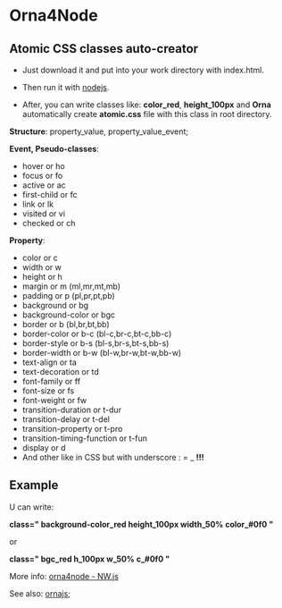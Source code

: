 # Orna4Node

Atomic CSS classes auto-creator
-------------------------------

 - Just download it and put into your work directory with index.html.

 - Then run it with [nodejs](https://nodejs.org).

 - After, you can write classes like: **color_red**, **height_100px** and **Orna** automatically create **atomic.css** file with this class in root directory.


**Structure**: property_value, property_value_event;

**Event, Pseudo-classes**: 
   
   *  hover or ho
   *  focus or fo
   *  active or ac
   *  first-child or fc
   *  link or lk
   *  visited or vi
   *  checked or ch

**Property**: 

  -  color or c 
  -  width or w
  -  height or h
  -  margin or m (ml,mr,mt,mb)
  -  padding or p (pl,pr,pt,pb)
  -  background or bg
  -  background-color or bgc
  -  border or b (bl,br,bt,bb)
  -  border-color or b-c (bl-c,br-c,bt-c,bb-c)
  -  border-style or b-s (bl-s,br-s,bt-s,bb-s)
  -  border-width or b-w (bl-w,br-w,bt-w,bb-w)
  -  text-align or ta
  -  text-decoration or td
  -  font-family or ff
  -  font-size or fs
  -  font-weight or fw
  -  transition-duration or t-dur
  -  transition-delay or t-del
  -  transition-property or t-pro
  -  transition-timing-function or t-fun
  -  display or d
  -  And other like in CSS but with underscore : = _ **!!!**

Example
--------

U can write:

**class=" background-color_red height_100px width_50% color_#0f0 "**

or

**class=" bgc_red h_100px w_50% c_#0f0 "**


More info: [orna4node - NW.js](http://ornaorg.github.io/Orna4Node.html)

See also: [ornajs](http://ornaorg.github.io);
